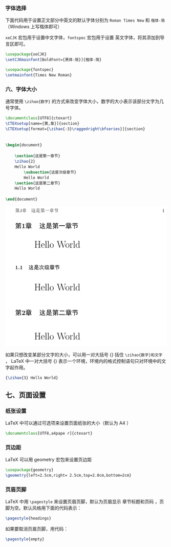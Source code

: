 ### 字体选择

下⾯代码⽤于设置正⽂部分中英⽂的默认字体分别为 `Roman Times New` 和 `楷体-简` （Windows 上写楷体即可）

`xeCJK` 宏包⽤于设置中⽂字体，`fontspec` 宏包⽤于设置 英⽂字体，将其添加到导⾔区即可。
```latex
\usepackage{xeCJK} 
\setCJKmainfont[BoldFont={黑体-简}]{楷体-简} 
```
```latex
\usepackage{fontspec} 
\setmainfont{Times New Roman}
```

### 六、字体大小

通常使⽤ `\zihao{数字}` 的⽅式来改变字体⼤⼩，数字的⼤⼩表⽰该部分⽂字为⼏号字体。
```latex
\documentclass[UTF8]{ctexart} 
\CTEXsetup[name={第,章}]{section}
\CTEXsetup[format={\zihao{-3}\raggedright\bfseries}]{section}


\begin{document} 

    \section{这是第一章节} 
    \zihao{2} 
    Hello World 
        \subsection{这是次级章节} 
        Hello World
    \section{这是第二章节} 
    Hello World 

\end{document}
```
![](https://raw.githubusercontent.com/qinnian/FigureBed/master/20200216210749.png)

如果只想改变某部分⽂字的⼤⼩，可以⽤⼀对⼤括号 {} 括住 `\zihao{数字}和⽂字` ， LaTeX 中⼀对⼤括号 {} 表⽰⼀个环境，环境内的格式控制语句只对环境中的⽂字起作⽤。
```latex
{\zihao{3} Hello World}
```

## 七、页面设置

### 纸张设置

LaTeX 中可以通过可选项来设置⻚⾯纸张的⼤⼩（默认为 A4 ）

```latex
\documentclass[UTF8,a4pape r]{ctexart}
```

### 页边距

LaTeX 可以⽤ geometry 宏包来设置⻚边距

```latex
\usepackage{geometry} 
\geometry{left=2.5cm,right= 2.5cm,top=2.0cm,bottom=2cm}
```
### 页眉页脚

LaTeX 中⽤ `\pagestyle` 来设置⻚眉⻚脚，默认为⻚眉显⽰ 章节标题和⻚码 ，⻚脚为空。默认⻛格⽤下⾯的代码表⽰：

```latex
\pagestyle{headings}
```

如果要取消⻚眉⻚脚，⽤代码：
```latex
\pagestyle{empty}
```